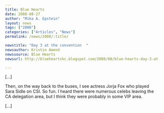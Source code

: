 ```yaml
---
title: Blue Hearts
date: 2008-08-27
author: "Mika A. Epstein"
layout: news
tags: ["2008"]
categories: ["Articles", "News"]
permalink: /news/2008/:title/

newstitle: "Day 3 at the convention  "
newsauthor: Kristin Amend
newssource: Blue Hearts
newsurl: http://blueheartskc.blogspot.com/2008/08/blue-hearts-day-3-at-convention.html

---
```


[...]

Then, on the way back to the buses, I see actress Jorja Fox who played Sara Sidle on CSI. So fun. I heard there were numerous celebs leaving the CA delegation area, but I think they were probably in some VIP area.

[...]

